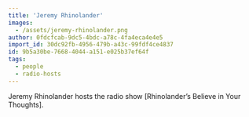 ```yaml
---
title: 'Jeremy Rhinolander'
images:
  - /assets/jeremy-rhinolander.png
author: 0fdcfcab-9dc5-4bdc-a78c-4fa4eca4e4e5
import_id: 30dc92fb-4956-479b-a43c-99fdf4ce4837
id: 9b5a30be-7668-4044-a151-e025b37ef64f
tags:
  - people
  - radio-hosts
---
```

Jeremy Rhinolander hosts the radio show [Rhinolander’s Believe in Your Thoughts].